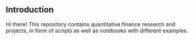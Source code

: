 ## Introduction ##
Hi there!
This repository contains quantitative finance research and projects, in form of scripts as well as notebooks with different examples.
